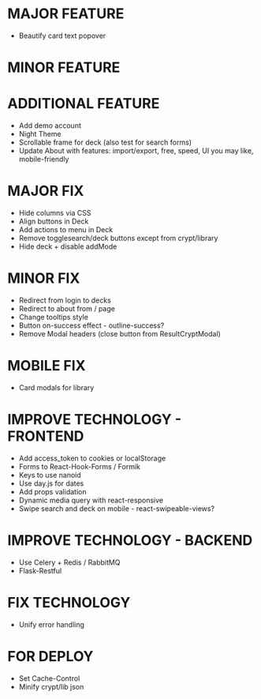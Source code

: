 # MAJOR FEATURE
* Beautify card text popover

# MINOR FEATURE

# ADDITIONAL FEATURE
* Add demo account
* Night Theme
* Scrollable frame for deck (also test for search forms) 
* Update About with features: import/export, free, speed, UI you may like, mobile-friendly

# MAJOR FIX
* Hide columns via CSS
* Align buttons in Deck
* Add actions to menu in Deck
* Remove togglesearch/deck buttons except from crypt/library
* Hide deck + disable addMode

# MINOR FIX
* Redirect from login to decks
* Redirect to about from / page
* Change tooltips style
* Button on-success effect - outline-success?
* Remove Modal headers (close button from ResultCryptModal)

# MOBILE FIX
* Card modals for library

# IMPROVE TECHNOLOGY - FRONTEND
* Add access_token to cookies or localStorage
* Forms to React-Hook-Forms / Formik
* Keys to use nanoid
* Use day.js for dates
* Add props validation
* Dynamic media query with react-responsive
* Swipe search and deck on mobile - react-swipeable-views?

# IMPROVE TECHNOLOGY - BACKEND
* Use Celery + Redis / RabbitMQ
* Flask-Restful

# FIX TECHNOLOGY
* Unify error handling

# FOR DEPLOY
* Set Cache-Control
* Minify crypt/lib json
